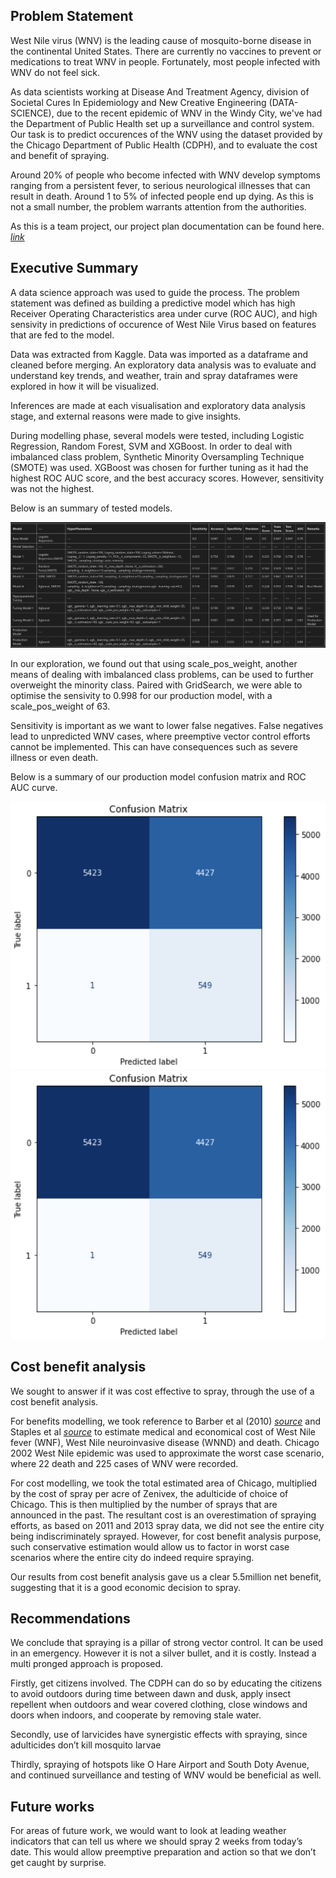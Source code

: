 ## Problem Statement

West Nile virus (WNV) is the leading cause of mosquito-borne disease in the continental United States. There are currently no vaccines to prevent or medications to treat WNV in people. Fortunately, most people infected with WNV do not feel sick. 

As data scientists working at Disease And Treatment Agency, division of Societal Cures In Epidemiology and New Creative Engineering (DATA-SCIENCE), due to the recent epidemic of WNV in the Windy City, we've had the Department of Public Health set up a surveillance and control system. Our task is to predict occurences of the WNV using the dataset provided by the Chicago Department of Public Health (CDPH), and to evaluate the cost and benefit of spraying.

Around 20% of people who become infected with WNV develop symptoms ranging from a persistent fever, to serious neurological illnesses that can result in death. Around 1 to 5% of infected people end up dying. As this is not a small number, the problem warrants attention from the authorities. 

As this is a team project, our project plan documentation can be found here. [*link*](https://docs.google.com/spreadsheets/d/1-ZFMbKlwWW09KibHc6Yx5GV0KR207BQ6kk5W6ksB2k4/edit#gid=1732373189)

## Executive Summary
A data science approach was used to guide the process. The problem statement was defined as building a predictive model which has high Receiver Operating Characteristics area under curve (ROC AUC), and high sensivity in predictions of occurence of West Nile Virus based on features that are fed to the model.

Data was extracted from Kaggle. Data was imported as a dataframe and cleaned before merging. An exploratory data analysis was to evaluate and understand key trends, and weather, train and spray dataframes were explored in how it will be visualized. 

Inferences are made at each visualisation and exploratory data analysis stage, and external reasons were made to give insights. 

During modelling phase, several models were tested, including Logistic Regression, Random Forest, SVM and XGBoost. In order to deal with imbalanced class problem, Synthetic Minority Oversampling Technique (SMOTE) was used. XGBoost was chosen for further tuning as it had the highest ROC AUC score, and the best accuracy scores. However, sensitivity was not the highest.

Below is an summary of tested models.

![models](models.PNG)


In our exploration, we found out that using scale_pos_weight, another means of dealing with imbalanced class problems, can be used to further overweight the minority class. Paired with GridSearch, we were able to optimise the sensivity to 0.998 for our production model, with a scale_pos_weight of 63.

Sensitivity is important as we want to lower false negatives. False negatives lead to unpredicted WNV cases, where preemptive vector control efforts cannot be implemented. This can have consequences such as severe illness or even death. 

Below is a summary of our production model confusion matrix and ROC AUC curve.

![ROC_curve](ROC_curve.PNG)
![confusion](confusion.PNG)


## Cost benefit analysis
We sought to answer if it was cost effective to spray, through the use of a cost benefit analysis. 

For benefits modelling, we took reference to Barber et al (2010) [*source*](https://www.ncbi.nlm.nih.gov/pmc/articles/PMC3322011/#R10) and Staples et al [*source*](https://www.ncbi.nlm.nih.gov/pmc/articles/PMC3945683/#R15) to estimate medical and economical cost of West Nile fever (WNF), West Nile neuroinvasive disease (WNND) and death. Chicago 2002 West Nile epidemic was used to approximate the worst case scenario, where 22 death and 225 cases of WNV were recorded.

For cost modelling, we took the total estimated area of Chicago, multiplied by the cost of spray per acre of Zenivex, the adulticide of choice of Chicago. This is then multiplied by the number of sprays that are announced in the past. The resultant cost is an overestimation of spraying efforts, as based on 2011 and 2013 spray data, we did not see the entire city being indiscriminately sprayed. However, for cost benefit analysis purpose, such conservative estimation would allow us to factor in worst case scenarios where the entire city do indeed require spraying.

Our results from cost benefit analysis gave us a clear 5.5million net benefit, suggesting that it is a good economic decision to spray.


## Recommendations
We conclude that spraying is a pillar of strong vector control. It can be used in an emergency. However it is not a silver bullet, and it is costly. Instead a multi pronged approach is proposed. 

Firstly, get citizens involved. The CDPH can do so by educating the citizens to avoid outdoors during time between dawn and dusk, apply insect repellent when outdoors and wear covered clothing, close windows and doors when indoors, and cooperate by removing stale water.

Secondly, use of larvicides have synergistic effects with spraying, since adulticides don’t kill mosquito larvae

Thirdly, spraying of hotspots like O Hare Airport and South Doty Avenue, and continued surveillance and testing of WNV would be beneficial as well.


## Future works
For areas of future work, we would want to look at leading weather indicators that can tell us where we should spray 2 weeks from today’s date. This would allow preemptive preparation and action so that we don’t get caught by surprise.






